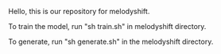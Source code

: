 Hello, this is our repository for melodyshift.

To train the model, run "sh train.sh" in melodyshift directory.

To generate, run "sh generate.sh" in the melodyshift directory.

